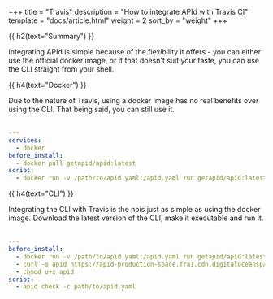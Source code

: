 +++
title = "Travis"
description = "How to integrate APId with Travis CI"
template = "docs/article.html"
weight = 2
sort_by = "weight"
+++

{{ h2(text="Summary") }}

Integrating APId is simple because of the flexibility it offers - you can either use the official docker image, or if that doesn't suit your taste, 
you can use the CLI straight from your shell.

{{ h4(text="Docker") }}

Due to the nature of Travis, using a docker image has no real benefits over using the CLI. That being said, you can still use it.
<br><br>

```yaml
---
services:
  - docker
before_install:
  - docker pull getapid/apid:latest
script:
  - docker run -v /path/to/apid.yaml:/apid.yaml run getapid/apid:latest check -c /apid.yaml
```

{{ h4(text="CLI") }}

Integrating the CLI with Travis is the nois just as simple as using the docker image. Download the latest version of the CLI, make it executable and run it.
<br><br>

```yaml
---
before_install:
  - docker run -v /path/to/apid.yaml:/apid.yaml run getapid/apid:latest check -c /apid.yaml
  - curl -o apid https://apid-production-space.fra1.cdn.digitaloceanspaces.com/cli/latest/apid-latest-linux-amd64
  - chmod u+x apid
script:
  - apid check -c path/to/apid.yaml
```